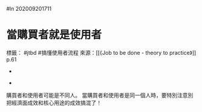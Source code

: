 #ln 202009201711
# 當購買者就是使用者
標籤： #jtbd #搞懂使用者流程 
來源：[[《Job to be done - theory to practice》]] p.61

-

>

-

購買者和使用者可能是不同人。
當購買者和使用者是同一個人時，要特別注意別把經濟面成效和核心用途的成效搞混了！